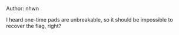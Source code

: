 Author: nhwn

I heard one-time pads are unbreakable, so it should be impossible to recover the flag, right?
